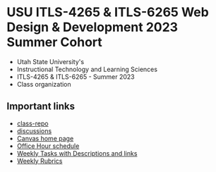 # USU ITLS-4265 & ITLS-6265 Web Design & Development 2023 Summer Cohort
 - Utah State University's 
 - Instructional Technology and Learning Sciences 
 - ITLS-4265 & ITLS-6265 - Summer 2023
 - Class organization

## Important links
- [class-repo](https://github.com/USU-ITLS-x265-23-summer/class-repo)
- [discussions](https://github.com/orgs/USU-ITLS-x265-23-summer/discussions)
- [Canvas home page](https://usu.instructure.com/courses/731881)
- [Office Hour schedule](https://usu.instructure.com/calendar?include_contexts=course_731881)
- [Weekly Tasks with Descriptions and links](https://github.com/USU-ITLS-x265-23-summer/class-repo/tree/main/Weekly-assignments)
- [Weekly Rubrics](https://usu.instructure.com/courses/731881/assignments)
